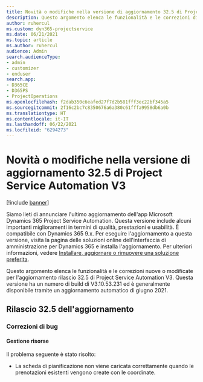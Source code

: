 ```yaml
---
title: Novità o modifiche nella versione di aggiornamento 32.5 di Project Service Automation V3
description: Questo argomento elenca le funzionalità e le correzioni disponibili nella versione di aggiornamento 32.5 di Project Service Automation V3.
author: ruhercul
ms.custom: dyn365-projectservice
ms.date: 06/21/2021
ms.topic: article
ms.author: ruhercul
audience: Admin
search.audienceType:
- admin
- customizer
- enduser
search.app:
- D365CE
- D365PS
- ProjectOperations
ms.openlocfilehash: f2dab350c6eafed27f7d2b581fff3ec22bf345a5
ms.sourcegitcommit: 2f16c2bc7c8350676a6a380c61fffa9958db6a0b
ms.translationtype: HT
ms.contentlocale: it-IT
ms.lasthandoff: 06/22/2021
ms.locfileid: "6294273"
---
```

# <a name="whats-new-or-changed-in-project-service-automation-update-release-325-v3"></a>Novità o modifiche nella versione di aggiornamento 32.5 di Project Service Automation V3

[!include [banner](../includes/psa-now-project-operations.md)]

Siamo lieti di annunciare l'ultimo aggiornamento dell'app Microsoft Dynamics 365 Project Service Automation. Questa versione include alcuni importanti miglioramenti in termini di qualità, prestazioni e usabilità. È compatibile con Dynamics 365 9.x. Per eseguire l'aggiornamento a questa versione, visita la pagina delle soluzioni online dell'interfaccia di amministrazione per Dynamics 365 e installa l'aggiornamento. Per ulteriori informazioni, vedere [Installare, aggiornare o rimuovere una soluzione preferita](/power-platform/admin/install-remove-preferred-solution).

Questo argomento elenca le funzionalità e le correzioni nuove o modificate per l'aggiornamento rilascio 32.5 di Project Service Automation V3. Questa versione ha un numero di build di V3.10.53.231 ed è generalmente disponibile tramite un aggiornamento automatico di giugno 2021.

## <a name="update-release-325"></a>Rilascio 32.5 dell'aggiornamento

### <a name="bug-fixes"></a>Correzioni di bug

#### <a name="resource-management"></a>Gestione risorse

Il problema seguente è stato risolto:

- La scheda di pianificazione non viene caricata correttamente quando le prenotazioni esistenti vengono create con le coordinate.

